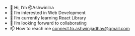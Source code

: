 - 👋 Hi, I’m @AshwiniIra
- 👀 I’m interested in Web Development
- 🌱 I’m currently learning React Library
- 💞️ I’m looking forward to collaborating
- 📫 How to reach me connect.to.ashwinijadhav@gmail.com

<!---
AshwiniIra/AshwiniIra is a ✨ special ✨ repository because its `README.md` (this file) appears on your GitHub profile.
You can click the Preview link to take a look at your changes.
--->
